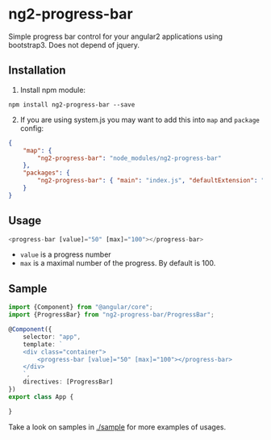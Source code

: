 # ng2-progress-bar

Simple progress bar control for your angular2 applications using bootstrap3. Does not depend of jquery.

## Installation

1. Install npm module:

`npm install ng2-progress-bar --save`

2. If you are using system.js you may want to add this into `map` and `package` config:

```json
{
    "map": {
        "ng2-progress-bar": "node_modules/ng2-progress-bar"
    },
    "packages": {
        "ng2-progress-bar": { "main": "index.js", "defaultExtension": "js" }
    }
}
```
## Usage

```typescript
<progress-bar [value]="50" [max]="100"></progress-bar>
```

* `value` is a progress number
* `max` is a maximal number of the progress. By default is 100.

## Sample

```typescript
import {Component} from "@angular/core";
import {ProgressBar} from "ng2-progress-bar/ProgressBar";

@Component({
    selector: "app",
    template: `
    <div class="container">
        <progress-bar [value]="50" [max]="100"></progress-bar>
    </div>
    `,
    directives: [ProgressBar]
})
export class App {

}
```

Take a look on samples in [./sample](https://github.com/pleerock/ng2-progress-bar/tree/master/sample) for more examples of
usages.
